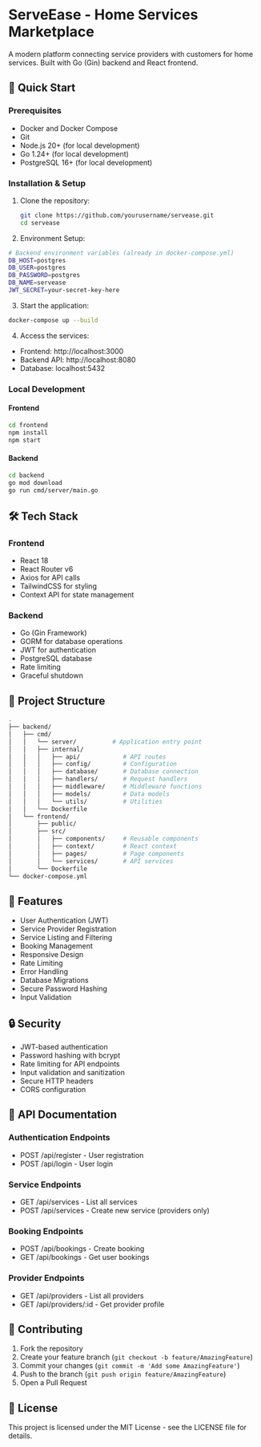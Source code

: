 # ServeEase - Home Services Marketplace

A modern platform connecting service providers with customers for home services. Built with Go (Gin) backend and React frontend.

## 🚀 Quick Start

### Prerequisites
- Docker and Docker Compose
- Git
- Node.js 20+ (for local development)
- Go 1.24+ (for local development)
- PostgreSQL 16+ (for local development)

### Installation & Setup

1. Clone the repository:

   ```bash
   git clone https://github.com/yourusername/servease.git
   cd servease
   ```

2. Environment Setup:

```bash
# Backend environment variables (already in docker-compose.yml)
DB_HOST=postgres
DB_USER=postgres
DB_PASSWORD=postgres
DB_NAME=servease
JWT_SECRET=your-secret-key-here
```

3. Start the application:

```bash
docker-compose up --build
```

4. Access the services:

- Frontend: http://localhost:3000
- Backend API: http://localhost:8080
- Database: localhost:5432

### Local Development

#### Frontend

```bash
cd frontend
npm install
npm start
```

#### Backend

```bash
cd backend
go mod download
go run cmd/server/main.go
```

## 🛠 Tech Stack

### Frontend
- React 18
- React Router v6
- Axios for API calls
- TailwindCSS for styling
- Context API for state management

### Backend
- Go (Gin Framework)
- GORM for database operations
- JWT for authentication
- PostgreSQL database
- Rate limiting
- Graceful shutdown

## 📁 Project Structure

```bash
.
├── backend/
│   ├── cmd/
│   │   └── server/          # Application entry point
│   │   ├── internal/
│   │   │   ├── api/            # API routes
│   │   │   ├── config/         # Configuration
│   │   │   ├── database/       # Database connection
│   │   │   ├── handlers/       # Request handlers
│   │   │   ├── middleware/     # Middleware functions
│   │   │   ├── models/         # Data models
│   │   │   └── utils/          # Utilities
│   │   └── Dockerfile
│   └── frontend/
│       ├── public/
│       ├── src/
│       │   ├── components/     # Reusable components
│       │   ├── context/        # React context
│       │   ├── pages/          # Page components
│       │   └── services/       # API services
│       └── Dockerfile
└── docker-compose.yml
```

## 🔑 Features

- User Authentication (JWT)
- Service Provider Registration
- Service Listing and Filtering
- Booking Management
- Responsive Design
- Rate Limiting
- Error Handling
- Database Migrations
- Secure Password Hashing
- Input Validation

## 🔒 Security

- JWT-based authentication
- Password hashing with bcrypt
- Rate limiting for API endpoints
- Input validation and sanitization
- Secure HTTP headers
- CORS configuration

## 📝 API Documentation

### Authentication Endpoints
- POST /api/register - User registration
- POST /api/login - User login

### Service Endpoints
- GET /api/services - List all services
- POST /api/services - Create new service (providers only)

### Booking Endpoints
- POST /api/bookings - Create booking
- GET /api/bookings - Get user bookings

### Provider Endpoints
- GET /api/providers - List all providers
- GET /api/providers/:id - Get provider profile

## 🤝 Contributing

1. Fork the repository
2. Create your feature branch (`git checkout -b feature/AmazingFeature`)
3. Commit your changes (`git commit -m 'Add some AmazingFeature'`)
4. Push to the branch (`git push origin feature/AmazingFeature`)
5. Open a Pull Request

## 📄 License

This project is licensed under the MIT License - see the LICENSE file for details.
